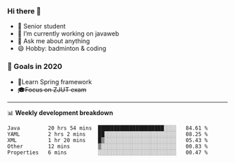 

### Hi there 🐏

- 🌱 Senior student
- 🔭 I’m currently working on javaweb
- 💬 Ask me about anything
- 😄 Hobby: badminton & coding

### 🚀 Goals in 2020
+ 🍃Learn Spring framework
+ ~~🎓Focus on ZJUT exam~~
-------

📊 **Weekly development breakdown**
<!--START_SECTION:waka-->
```text
Java         20 hrs 54 mins  █████████████████████░░░░   84.61 % 
YAML         2 hrs 2 mins    ██░░░░░░░░░░░░░░░░░░░░░░░   08.25 % 
XML          1 hr 20 mins    █▒░░░░░░░░░░░░░░░░░░░░░░░   05.43 % 
Other        12 mins         ▒░░░░░░░░░░░░░░░░░░░░░░░░   00.83 % 
Properties   6 mins          ░░░░░░░░░░░░░░░░░░░░░░░░░   00.47 % 
```
<!--END_SECTION:waka-->
